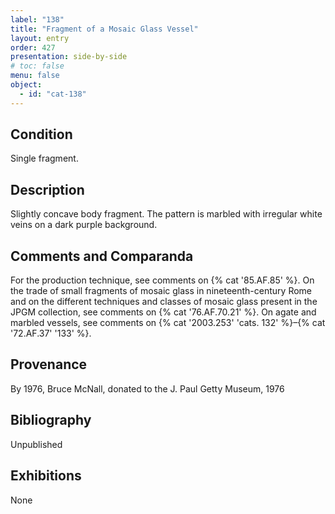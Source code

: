 ```yaml
---
label: "138"
title: "Fragment of a Mosaic Glass Vessel"
layout: entry
order: 427
presentation: side-by-side
# toc: false
menu: false
object:
  - id: "cat-138"
---
```


## Condition

Single fragment.

## Description

Slightly concave body fragment. The pattern is marbled with irregular white veins on a dark purple background.

## Comments and Comparanda

For the production technique, see comments on {% cat '85.AF.85' %}. On the trade of small fragments of mosaic glass in nineteenth-century Rome and on the different techniques and classes of mosaic glass present in the JPGM collection, see comments on {% cat '76.AF.70.21' %}. On agate and marbled vessels, see comments on {% cat '2003.253' 'cats. 132' %}–{% cat '72.AF.37' '133' %}.

## Provenance

By 1976, Bruce McNall, donated to the J. Paul Getty Museum, 1976

## Bibliography

Unpublished

## Exhibitions

None